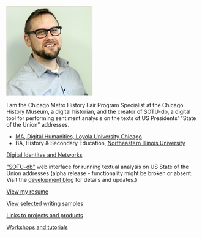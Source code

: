 <link rel="shortcut icon" type="image/x-icon" href="tm-icon.png">

![headshot of Tyler Monaghan](img/biopic2.png "headshot")

I am the Chicago Metro History Fair Program Specialist at the Chicago History Museum, a digital historian, and the creator of SOTU-db, a digital tool for performing sentiment analysis on the texts of US Presidents' "State of the Union" addresses.

- [MA, Digital Humanities, Loyola University Chicago](https://luc.edu/ctsdh/academics/maindigitalhumanities/)
- BA, History & Secondary Education, [Northeastern Illinois University](https://www.neiu.edu/)

[Digital Identites and Networks](docs/digital-identities.md)

["SOTU-db"](http://www.sotu-db.com) web interface for running textual analysis on US State of the Union addresses (alpha release - functionality might be broken or absent. Visit the [development blog](blog.sotu-db.com) for details and updates.)

[View my resume](docs/TMonaghan-Resume.pdf)

[View selected writing samples](/samples/samples.md)

[Links to projects and products](/samples/links.md)

[Workshops and tutorials](/docs/workshops.md)
